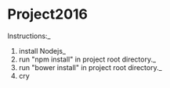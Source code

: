 # Project2016

Instructions:_
1. install Nodejs_
2. run "npm install" in project root directory._
3. run "bower install" in project root directory._
4. cry

